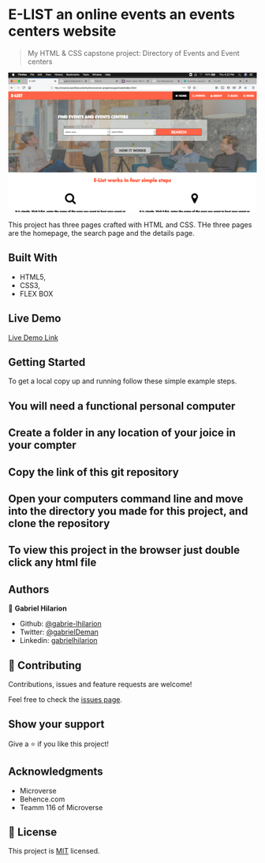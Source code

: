 # E-LIST an online events an events centers website

> My HTML & CSS capstone project: Directory of Events and Event centers

![screenshot](./app_screenshot.png)

This project has three pages crafted with HTML and CSS. THe three pages are the homepage, the search page and the details page. 

## Built With

- HTML5,
- CSS3,
- FLEX BOX

## Live Demo

[Live Demo Link](https://pensive-hypatia-53582d.netlify.app)


## Getting Started

 


To get a local copy up and running follow these simple example steps.

## You will need a functional personal computer

## Create a folder in any location of your joice in your compter

## Copy the link of this git repository

## Open your computers command line and move into the directory you made for this project, and clone the repository

## To view this project in the browser just double click any html file




## Authors

👤 **Gabriel Hilarion**

- Github: [@gabrie-lhilarion](https://github.com/gabrie-lhilarion)
- Twitter: [@gabrielDeman](https://twitter.com/gabrielDeman)
- Linkedin: [gabrielhilarion](https://linkedin.com/gabrielhilarion)



## 🤝 Contributing

Contributions, issues and feature requests are welcome!

Feel free to check the [issues page](https://github.com/gabrie-lhilarion/E-list/issues/1).

## Show your support

Give a ⭐️ if you like this project!

## Acknowledgments

- Microverse
- Behence.com
- Teamm 116 of Microverse

## 📝 License

This project is [MIT](lic.url) licensed.

